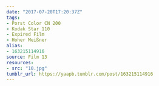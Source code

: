 ```yaml
---
date: "2017-07-20T17:20:37Z"
tags:
- Porst Color CN 200
- Kodak Star 110
- Expired Film
- Hoher Meißner
alias:
- 163215114916
source: Film 13
resources:
- src: "10.jpg"
tumblr_url: https://yaapb.tumblr.com/post/163215114916
---
```

